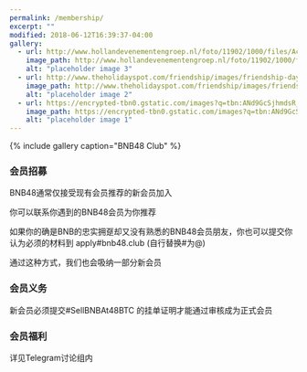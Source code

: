 ```yaml
---
permalink: /membership/
excerpt: ""
modified: 2018-06-12T16:39:37-04:00
gallery:
  - url: http://www.hollandevenementengroep.nl/foto/11902/1000/files/Accent%20Fotos/the_party.jpg
    image_path: http://www.hollandevenementengroep.nl/foto/11902/1000/files/Accent%20Fotos/the_party.jpg
    alt: "placeholder image 3"
  - url: http://www.theholidayspot.com/friendship/images/friendship-day-party-ideas.jpg
    image_path: http://www.theholidayspot.com/friendship/images/friendship-day-party-ideas.jpg
    alt: "placeholder image 2"
  - url: https://encrypted-tbn0.gstatic.com/images?q=tbn:ANd9GcSjhmdsR_D0eLIKyfzTgP5OpEBvFQpFXgrYVNvkyXnXbS7FEel6
    image_path: https://encrypted-tbn0.gstatic.com/images?q=tbn:ANd9GcSjhmdsR_D0eLIKyfzTgP5OpEBvFQpFXgrYVNvkyXnXbS7FEel6
    alt: "placeholder image 1"
---
```



{% include gallery caption="BNB48 Club" %}



### 会员招募
BNB48通常仅接受现有会员推荐的新会员加入

你可以联系你遇到的BNB48会员为你推荐

如果你的确是BNB的忠实拥趸却又没有熟悉的BNB48会员朋友，你也可以提交你认为必须的材料到 apply#bnb48.club (自行替换#为@)

通过这种方式，我们也会吸纳一部分新会员

### 会员义务

新会员必须提交#SellBNBAt48BTC 的挂单证明才能通过审核成为正式会员

### 会员福利
详见Telegram讨论组内


